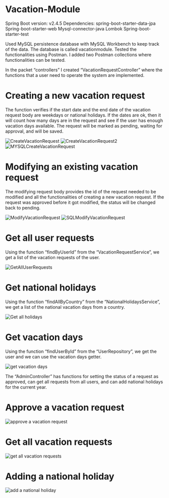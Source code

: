 # Vacation-Module

Spring Boot version: v2.4.5
Dependencies: spring-boot-starter-data-jpa
	Spring-boot-starter-web
	Mysql-connector-java
	Lombok
	Spring-boot-starter-test
    
Used MySQL persistence database with MySQL Workbench to keep track of the data. The database is called vacationmodule. 
Tested the functionalities using Postman. I added two Postman collections where functionalities can be tested.

In the packet “controllers” I created “VacationRequestController” where the functions that a user need to operate the system are implemented.

# Creating a new vacation request
The function verifies if the start date and the end date of the vacation request body are weekdays or national holidays. 
If the dates are ok, then it will count how many days are in the request and see if the user has enough vacation days available.
The request will be marked as pending, waiting for approval, and will be saved.
 
 ![CreateVacationRequest](https://user-images.githubusercontent.com/118290042/227799742-6b2d973c-6b2b-4da6-8969-38a8b4068f40.png)
 ![CreateVacationRequest2](https://user-images.githubusercontent.com/118290042/227799833-6b71f7b5-f15c-4be3-b542-d2001187221c.png)
 ![MYSQLCreateVacationRequest](https://user-images.githubusercontent.com/118290042/227799854-3e951a26-decf-4bf5-b5d5-7600e7af6cd2.png)

# Modifying an existing vacation request
The modifying request body provides the id of the request needed to be modified and all the functionalities of creating a new vacation request.
If the request was approved before it got modified, the status will be changed back to pending.

![ModifyVacationRequest](https://user-images.githubusercontent.com/118290042/227799909-738b23b0-d9ca-41e5-a742-355c4468159f.png)
![SQLModifyVacationRequest](https://user-images.githubusercontent.com/118290042/227799914-f9569fae-4a8c-4461-a32f-4c43d1277807.png)
 
# Get all user requests
Using the function “findByUserId” from the “VacationRequestService”, we get a list of the vacation requests of the user.
 
 ![GetAllUserRequests](https://user-images.githubusercontent.com/118290042/227799953-9f5d5a09-0b38-4d5a-9dd3-91dffd419e89.png)
 
# Get national holidays
Using the function “findAllByCountry” from the “NationalHolidaysService”, we get a list of the national vacation days from a country.
 
 ![Get all holidays](https://user-images.githubusercontent.com/118290042/227800032-690f37f8-dfd6-4993-981d-cdaf1862b22b.png)

# Get vacation days
Using the function “findUserById” from the “UserRepository”, we get the user and we can use the vacation days getter.
 
![get vacation days](https://user-images.githubusercontent.com/118290042/227800097-dd630e3a-c22c-43a5-898d-51dc417a3368.png)


The “AdminController” has functions for setting the status of a request as approved, can get all requests from all users, and can add national holidays for the current year.

# Approve a vacation request
![approve a vacation request](https://user-images.githubusercontent.com/118290042/227800206-456a3149-0be4-41a6-91d0-ee1c8df65d29.png)

# Get all vacation requests
![get all vacation requests](https://user-images.githubusercontent.com/118290042/227800189-fc22c07b-6476-43e3-ae20-f02504f5d7cd.png)

# Adding a national holiday
![add a national holiday](https://user-images.githubusercontent.com/118290042/227800174-f532a3df-1e3c-40e0-bf83-b3ab93facbec.png)

